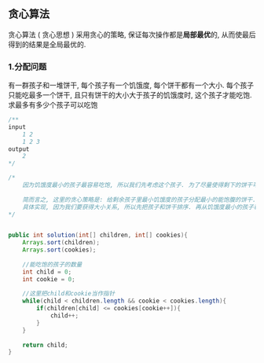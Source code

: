 ## 贪心算法

贪心算法 ( 贪心思想 ) 采用贪心的策略, 保证每次操作都是**局部最优**的, 从而使最后得到的结果是全局最优的. 

### 1.分配问题

有一群孩子和一堆饼干, 每个孩子有一个饥饿度, 每个饼干都有一个大小. 每个孩子只能吃最多一个饼干, 且只有饼干的大小大于孩子的饥饿度时, 这个孩子才能吃饱. 求最多有多少个孩子可以吃饱

~~~java
/**
input 
	1 2 
	1 2 3
output
	2
*/

/*
	因为饥饿度最小的孩子最容易吃饱, 所以我们先考虑这个孩子. 为了尽量使得剩下的饼干可以满足饥饿度更大的孩子. 我们应该把 >= 这个孩子饥饿度的、且大小最小的饼干给这个孩子. 满足了这个孩子之后, 我们采取同样的策略, 考虑剩下孩子里饥饿度最小的孩子, 直到没有满足条件的饼干存在.
	
	简而言之, 这里的贪心策略是: 给剩余孩子里最小饥饿度的孩子分配最小的能饱腹的饼干. 
	具体实现, 因为我们要获得大小关系, 所以先把孩子和饼干排序. 再从饥饿度最小的孩子和大小最小的饼干出发, 计算有多少对能满足的条件
*/


public int solution(int[] children, int[] cookies){
    Arrays.sort(children);
    Arrays.sort(cookies);
    
    //能吃饱的孩子的数量
    int child = 0;
    int cookie = 0;
    
    //这里把child和cookie当作指针
    while(child < children.length && cookie < cookies.length){
        if(children[child] <= cookies[cookie++]){
            child++;
        }
    }
    
    return child;
}
~~~


